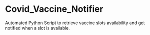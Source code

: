 # Covid_Vaccine_Notifier
Automated Python Script to retrieve vaccine slots availability and get notified when a slot is available.
